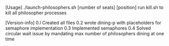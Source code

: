 [Usage]
./launch-philosophers.sh [number of seats] [position]
run kill.sh to kill all philosopher processes

[Version-info]
0.l Created all files
0.2 wrote dining-p with placeholders for semaphore implementation
0.3 Implemented semaphores
0.4 Solved circular wait issue by mandating max number of philosophers dining at one time


